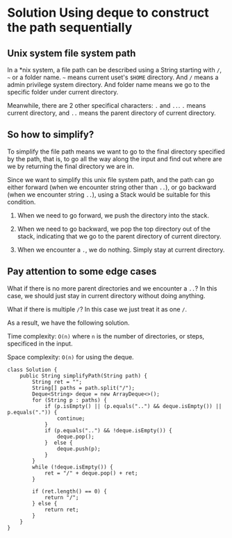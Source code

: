# Solution Using deque to construct the path sequentially

## Unix system file system path

In a \*nix system, a file path can be described using a String starting with `/`, `~` or a folder name. `~` means current uset's `$HOME` directory. And `/` means a admin privilege system directory. And folder name means we go to the specific folder under current directory.

Meanwhile, there are 2 other specifical characters: `.` and `..`. `.` means current directory, and `..` means the parent directory of current directory. 

## So how to simplify?

To simplify the file path means we want to go to the final directory specified by the path, that is, to go all the way along the input and find out where are we by returning the final directory we are in. 

Since we want to simplify this unix file system path, and the path can go either forward (when we encounter string other than `..`), or go backward (when we encounter string `..`), using a Stack would be suitable for this condition. 

1. When we need to go forward, we push the directory into the stack. 

2. When we need to go backward, we pop the top directory out of the stack, indicating that we go to the parent directory of current directory. 

3. When we encounter a `.`, we do nothing. Simply stay at current directory. 

## Pay attention to some edge cases

What if there is no more parent directories and we encounter a `..`? In this case, we should just stay in current directory without doing anything. 

What if there is multiple `/`? In this case we just treat it as one `/`. 

As a result, we have the following solution. 

Time complexity: `O(n)` where `n` is the number of directories, or steps, specificed in the input. 

Space complexity: `O(n)` for using the deque. 

```
class Solution {
    public String simplifyPath(String path) {
        String ret = "";
        String[] paths = path.split("/");
        Deque<String> deque = new ArrayDeque<>();
        for (String p : paths) {
            if (p.isEmpty() || (p.equals("..") && deque.isEmpty()) || p.equals(".")) {
                continue;
            }
            if (p.equals("..") && !deque.isEmpty()) {
                deque.pop();
            }  else {
                deque.push(p);
            }
        }
        while (!deque.isEmpty()) {
            ret = "/" + deque.pop() + ret;
        }
        
        if (ret.length() == 0) {
            return "/";
        } else {
            return ret;
        }
    }
}
```
